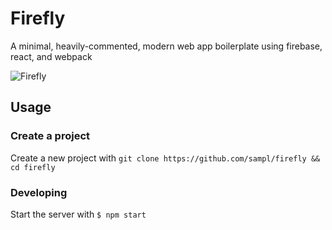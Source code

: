 # Firefly

A minimal, heavily-commented, modern web app boilerplate using firebase, react, and webpack

![Firefly](https://media.giphy.com/media/4BFo8uGv7NWeI/giphy.gif "Firefly")

## Usage

### Create a project

Create a new project with `git clone https://github.com/sampl/firefly && cd firefly`

### Developing

Start the server with `$ npm start`
